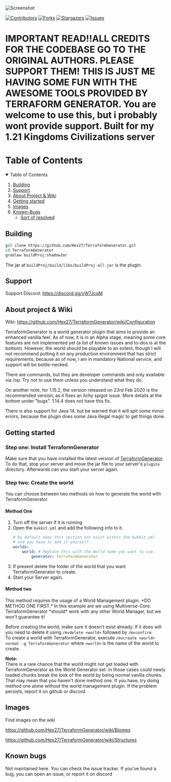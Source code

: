 ![Screenshot](https://imgur.com/R84KoN2.png)

[![Contributors][contributors-shield]][contributors-url]
[![Forks][forks-shield]][forks-url]
[![Stargazers][stars-shield]][stars-url]
[![Issues][issues-shield]][issues-url]


# IMPORTANT READ!!ALL CREDITS FOR THE CODEBASE GO TO THE ORIGINAL AUTHORS. PLEASE SUPPORT THEM! THIS IS JUST ME HAVING SOME FUN WITH THE AWESOME TOOLS PROVIDED BY TERRAFORM GENERATOR. You are welcome to use this, but i probably wont provide support. Built for my 1.21 Kingdoms Civilizations server
<!-- TABLE OF CONTENTS -->

# Table of Contents

<details open="open">
  <summary>Table of Contents</summary>
  <ol>
    <li><a href="#building">Building</a></li>
    <li><a href="#support">Support</a></li>
    <li><a href="#about">About Project & Wiki</a></li>
    <li><a href="#getting-started">Getting started</a></li>
    <li><a href="#images">Images</a></li>
    <li><a href="#known-bugs">Known-Bugs</a>
    <ul>
        <li><a href="#sort-of-resolved">Sort of resolved</a></li>
    </ul>
    </li>
  </ol>
</details>

<h2 name="building">Building</h2>

```bash
git clone https://github.com/Hex27/TerraformGenerator.git
cd TerraformGenerator
gradlew buildProj:shadowJar
```

The jar at `buildProj/build/libs/buildProj-all.jar` is the plugin.

<h2 name="support">Support</h2>

Support Discord: https://discord.gg/yW7JcqM

<h2 name="about">About project & Wiki</h2>

Wiki: https://github.com/Hex27/TerraformGenerator/wiki/Configuration

TerraformGenerator is a world generator plugin that aims to provide an enhanced vanilla feel. As of now, it is in an
Alpha stage, meaning some core features are not implemented yet (a list of known issues and to-dos is at the bottom).
However, the world should be playable to an extent, though I will not recommend putting it on any production environment
that has strict requirements, because as of now, I am in mandatory National service, and support will be bottle-necked.

There are commands, but they are developer commands and only available via /op. Try not to use them unless you
understand what they do.

On another note, for 1.15.2, the version released on 23rd Feb 2020 is the recommended version, as it fixes an itchy
spigot issue. More details at the bottom under "bugs". 1.14.4 does not have this fix.

There is also support for Java 14, but be warned that it will spit some minor errors, because the plugin does some Java
illegal magic to get things done.

<h2 name="getting-started">Getting started</h2>

<h3>Step one: Install TerraformGenerator</h3>

Make sure that you have installed the latest version of [TerraformGenerator][spigot-tfg].  
To do that, stop your server and move the jar file to your server's `plugins` directory. Afterwards can you start your
server again.

<h3>Step two: Create the world</h3>
You can choose between two methods on how to generate the world with TerraformGenerator

<h4>Method One</h4>

1. Turn off the server if it is running
2. Open the `bukkit.yml` and add the following info to it.
   ```yaml
   # By default does this section not exist within the bukkit.yml
   # and you have to add it yourself.
   worlds:
       world: # Replace this with the World name you want to use.
           generator: TerraformGenerator
   ```
3. If present delete the folder of the world that you want TerraformGenerator to create.
4. Start your Server again.

<h4>Method two</h4>
This method requires the usage of a World Management plugin. *DO METHOD ONE FIRST.*
In this example are we using Multiverse-Core. TerraformGenerator *should* work with any other World Manager, but we
won't guarantee it!

Before creating the world, make sure it doesn't exist already. If it does will you need to delete it
using `/mvdelete <world>` followed by `/mvconfirm`.  
To create a world with TerraformGenerator, execute `/mvcreate <world> normal -g TerraformGenerator` where `<world>` is
the name of the world to create.

**Note:**  
There is a rare chance that the world might not get loaded with TerraformGenerator as the World Generator set. In those
cases could newly loaded chunks break the look of the world by being normal vanilla chunks. That may mean that you
haven't done method one. If you have, try doing method one alone without the world management plugin. If the problem
persists, report it on github or discord.

<h2 name="images">Images</h2>
Find images on the wiki

https://github.com/Hex27/TerraformGenerator/wiki/Biomes

https://github.com/Hex27/TerraformGenerator/wiki/Structures

<h2 name="known-bugs">Known bugs</h2>
Not maintained here. You can check the issue tracker. If you've found a bug, you can open an issue, or report it on
discord

<!-- MARKDOWN LINKS -->

[contributors-shield]: https://img.shields.io/github/contributors/Hex27/terraformgenerator.svg?style=for-the-badge

[contributors-url]: https://github.com/Hex27/terraformgenerator/graphs/contributors

[forks-shield]: https://img.shields.io/github/forks/Hex27/terraformgenerator.svg?style=for-the-badge

[forks-url]: https://github.com/Hex27/terraformgenerator/network/members

[stars-shield]: https://img.shields.io/github/stars/Hex27/terraformgenerator.svg?style=for-the-badge

[stars-url]: https://github.com/Hex27/terraformgenerator/stargazers

[issues-shield]: https://img.shields.io/github/issues/Hex27/terraformgenerator.svg?style=for-the-badge

[issues-url]: https://github.com/Hex27/terraformgenerator/issues

[spigot-tfg]: https://www.spigotmc.org/resources/75132/
